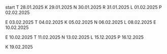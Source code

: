 start
T 28.01.2025
K 29.01.2025
N 30.01.2025
R 31.01.2025
L 01.02.2025
P 02.02.2025

E 03.02.2025
T 04.02.2025
K 05.02.2025
N 06.02.2025
L 08.02.2025
E 10.02.2025

E 10.02.2025
T 11.02.2025
N 13.02.2025
L 15.12.2025
P 16.12.2025

K 19.02.2025